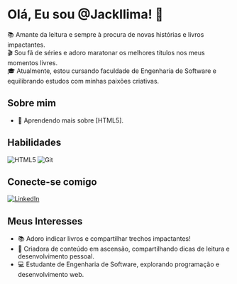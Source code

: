 # Olá, Eu sou @Jackllima! 👋

📚 Amante da leitura e sempre à procura de novas histórias e livros impactantes.  
🎬 Sou fã de séries e adoro maratonar os melhores títulos nos meus momentos livres.  
🎓 Atualmente, estou cursando faculdade de Engenharia de Software e equilibrando estudos com minhas paixões criativas.


## Sobre mim

- 🌱 Aprendendo mais sobre [HTML5].

## Habilidades

![HTML5](https://img.shields.io/badge/HTML5-E34F26?style=for-the-badge&logo=html5&logoColor=white)
![Git](https://img.shields.io/badge/Git-F05032?style=for-the-badge&logo=git&logoColor=white)


## Conecte-se comigo

[![LinkedIn](https://img.shields.io/badge/LinkedIn-blue?style=for-the-badge&logo=linkedin)](https://www.linkedin.com/in/jaqueline-de-souza-lima-7b68242ba/)

## Meus Interesses

- 📚 Adoro indicar livros e compartilhar trechos impactantes!
- 🎥 Criadora de conteúdo em ascensão, compartilhando dicas de leitura e desenvolvimento pessoal.
- 💻 Estudante de Engenharia de Software, explorando programação e desenvolvimento web.

